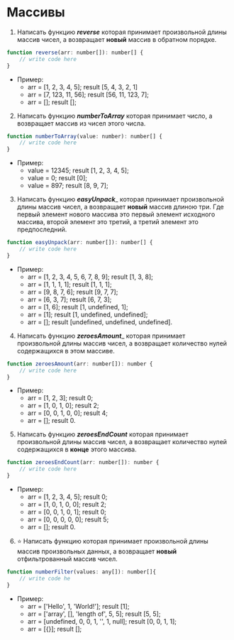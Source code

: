# Массивы
1. Написать функцию _**reverse**_ которая принимает произвольной длины массив чисел, а возвращает **новый** массив в обратном порядке.
```javascript
function reverse(arr: number[]): number[] {
	// write code here
}
```
* Пример: 
    * arr = [1, 2, 3, 4, 5]; result [5, 4, 3, 2, 1]
    * arr = [7, 123, 11, 56]; result [56, 11, 123, 7];
    * arr = []; result [];
2. Написать функцию _**numberToArray**_ которая принимает число, а возвращает массив из чисел этого числа.
```javascript
function numberToArray(value: number): number[] {
	// write code here
}
```
* Пример:
    * value = 12345; result [1, 2, 3, 4, 5];
    * value = 0; result [0];
    * value = 897; result [8, 9, 7];
3. Написать функцию _**easyUnpack**__ которая принимает произвольной длины массив чисел, а возвращает **новый** массив длиною три. Где первый элемент нового массива это первый элемент исходного массива, второй элемент это третий, а третий элемент это предпоследний.
```javascript
function easyUnpack(arr: number[]): number[] {
	// write code here
}
```
* Пример:
    * arr = [1, 2, 3, 4, 5, 6, 7, 8, 9]; result [1, 3, 8];
    * arr = [1, 1, 1, 1]; result [1, 1, 1];
    * arr = [9, 8, 7, 6]; result [9, 7, 7];
    * arr = [6, 3, 7]; result [6, 7, 3];
    * arr = [1, 6]; result [1, undefined, 1];
    * arr = [1]; result [1, undefined, undefined];
    * arr = []; result [undefined, undefined, undefined].
4. Написать функцию _**zeroesAmount**__ которая принимает произвольной длины массив чисел, а возвращает количество нулей содержащихся в этом массиве.
```javascript
function zeroesAmount(arr: number[]): number {
	// write code here
}
```
* Пример:
    * arr = [1, 2, 3]; result 0;
    * arr = [1, 0, 1, 0]; result 2;
    * arr = [0, 0, 1, 0, 0]; result 4;
    * arr = []; result 0.
5. Написать функцию _**zeroesEndCount**_ которая принимает произвольной длины массив чисел, а возвращает количество нулей содержащихся в **конце** этого массива.
```javascript
function zeroesEndCount(arr: number[]): number {
	// write code here
}
```
* Пример:
    * arr = [1, 2, 3, 4, 5]; result 0;
    * arr = [1, 0, 1, 0, 0]; result 2;
    * arr = [0, 0, 1, 0, 1]; result 0;
    * arr = [0, 0, 0, 0, 0]; result 5;
    * arr = []; result 0.
6. :star: Написать функцию которая принимает произвольной длины массив произвольных данных, а возвращает **новый** отфильтрованный массив чисел.
```javascript
function numberFilter(values: any[]): number[]{
	// write code he
}
```
* Пример:
    * arr = ['Hello', 1, 'World!']; result [1];
    * arr = ['array', [], 'length of', 5, 5]; result [5, 5];
    * arr = [undefined, 0, 0, 1, '', 1, null]; result [0, 0, 1, 1];
    * arr = [{}]; result [];
